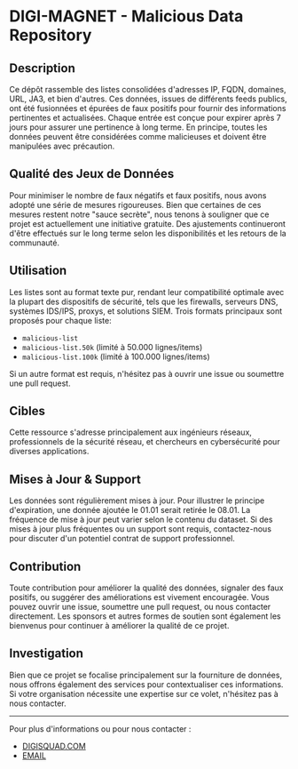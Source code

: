 # DIGI-MAGNET - Malicious Data Repository

## Description
Ce dépôt rassemble des listes consolidées d'adresses IP, FQDN, domaines, URL, JA3, et bien d'autres. Ces données, issues de différents feeds publics, ont été fusionnées et épurées de faux positifs pour fournir des informations pertinentes et actualisées. Chaque entrée est conçue pour expirer après 7 jours pour assurer une pertinence à long terme. En principe, toutes les données peuvent être considérées comme malicieuses et doivent être manipulées avec précaution.

## Qualité des Jeux de Données
Pour minimiser le nombre de faux négatifs et faux positifs, nous avons adopté une série de mesures rigoureuses. Bien que certaines de ces mesures restent notre "sauce secrète", nous tenons à souligner que ce projet est actuellement une initiative gratuite. Des ajustements continueront d'être effectués sur le long terme selon les disponibilités et les retours de la communauté.

## Utilisation
Les listes sont au format texte pur, rendant leur compatibilité optimale avec la plupart des dispositifs de sécurité, tels que les firewalls, serveurs DNS, systèmes IDS/IPS, proxys, et solutions SIEM. Trois formats principaux sont proposés pour chaque liste:
- `malicious-list`
- `malicious-list.50k` (limité à 50.000 lignes/items)
- `malicious-list.100k` (limité à 100.000 lignes/items)

Si un autre format est requis, n'hésitez pas à ouvrir une issue ou soumettre une pull request.

## Cibles
Cette ressource s'adresse principalement aux ingénieurs réseaux, professionnels de la sécurité réseau, et chercheurs en cybersécurité pour diverses applications.

## Mises à Jour & Support
Les données sont régulièrement mises à jour. Pour illustrer le principe d'expiration, une donnée ajoutée le 01.01 serait retirée le 08.01. La fréquence de mise à jour peut varier selon le contenu du dataset. Si des mises à jour plus fréquentes ou un support sont requis, contactez-nous pour discuter d'un potentiel contrat de support professionnel.

## Contribution
Toute contribution pour améliorer la qualité des données, signaler des faux positifs, ou suggérer des améliorations est vivement encouragée. Vous pouvez ouvrir une issue, soumettre une pull request, ou nous contacter directement. Les sponsors et autres formes de soutien sont également les bienvenus pour continuer à améliorer la qualité de ce projet.

## Investigation
Bien que ce projet se focalise principalement sur la fourniture de données, nous offrons également des services pour contextualiser ces informations. Si votre organisation nécessite une expertise sur ce volet, n'hésitez pas à nous contacter.


---

Pour plus d'informations ou pour nous contacter :

- [DIGISQUAD.COM](https://www.digisquad.com) 
- [EMAIL](info@digisquad.com) 


